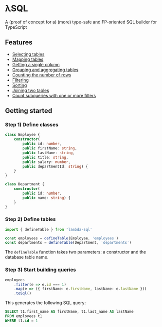 # λSQL

A (proof of concept for a) (more) type-safe and FP-oriented SQL builder for TypeScript

## Features
- [Selecting tables](doc/Selection.md)
- [Mapping tables](doc/Mapping.md)
- [Getting a single column](doc/Getting.md)
- [Grouping and aggregating tables](doc/Grouping_Aggregation.md)
- [Counting the number of rows](doc/Counting.md)
- [Filtering](doc/Filtering.md)
- [Sorting](doc/Sorting.md)
- [Joining two tables](doc/Joins.md)
- [Count subqueries with one or more filters](doc/Subqueries.md)

## Getting started

### Step 1) Define classes

```typescript
class Employee {
    constructor(
        public id: number,
        public firstName: string,
        public lastName: string,
        public title: string,
        public salary: number,
        public departmentId: string) {
    }
}

class Department {
    constructor(
        public id: number,
        public name: string) {
    }
}
```

### Step 2) Define tables

```typescript
import { defineTable } from 'lambda-sql'

const employees = defineTable(Employee, 'employees')
const departments = defineTable(Department, 'departments')
```

The `defineTable` function takes two parameters: a constructor and the database table name.

### Step 3) Start building queries

```typescript
employees
    .filter(e => e.id === 1)
    .map(e => ({ firstName: e.firstName, lastName: e.lastName }))
    .toSql()
```

This generates the following SQL query:

```sql
SELECT t1.first_name AS firstName, t1.last_name AS lastName
FROM employees t1
WHERE t1.id = 1
```